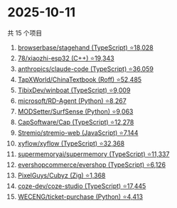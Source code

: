 # 2025-10-11

共 15 个项目

<!-- BEGIN GITHUB -->
<!-- 最后更新时间 2025-10-11 01:08:20 +0800 -->
1. [browserbase/stagehand (TypeScript) ⭐18,028](https://github.com/browserbase/stagehand)
1. [78/xiaozhi-esp32 (C++) ⭐19,343](https://github.com/78/xiaozhi-esp32)
1. [anthropics/claude-code (TypeScript) ⭐36,059](https://github.com/anthropics/claude-code)
1. [TapXWorld/ChinaTextbook (Roff) ⭐52,485](https://github.com/TapXWorld/ChinaTextbook)
1. [TibixDev/winboat (TypeScript) ⭐9,009](https://github.com/TibixDev/winboat)
1. [microsoft/RD-Agent (Python) ⭐8,267](https://github.com/microsoft/RD-Agent)
1. [MODSetter/SurfSense (Python) ⭐9,063](https://github.com/MODSetter/SurfSense)
1. [CapSoftware/Cap (TypeScript) ⭐12,278](https://github.com/CapSoftware/Cap)
1. [Stremio/stremio-web (JavaScript) ⭐7,144](https://github.com/Stremio/stremio-web)
1. [xyflow/xyflow (TypeScript) ⭐32,368](https://github.com/xyflow/xyflow)
1. [supermemoryai/supermemory (TypeScript) ⭐11,337](https://github.com/supermemoryai/supermemory)
1. [evershopcommerce/evershop (TypeScript) ⭐6,126](https://github.com/evershopcommerce/evershop)
1. [PixelGuys/Cubyz (Zig) ⭐1,368](https://github.com/PixelGuys/Cubyz)
1. [coze-dev/coze-studio (TypeScript) ⭐17,445](https://github.com/coze-dev/coze-studio)
1. [WECENG/ticket-purchase (Python) ⭐4,413](https://github.com/WECENG/ticket-purchase)
<!-- END GITHUB -->